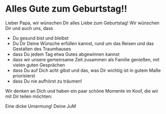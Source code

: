 # Alles Gute zum Geburtstag!!

Lieber Papa,
wir wünschen Dir alles Liebe zum Geburtstag!
Wir wünschen Dir und auch uns, dass

- Du gesund bist und bleibst
- Du Dir Deine Wünsche erfüllen kannst, rund um das Reisen und das Gestalten des Traumhauses
- dass Du jedem Tag etwa Gutes abgewinnen kannst
- dass wir unsere gemeinsame Zeit zusammen als Familie genießen, mit vielen guten Gesprächen
- dass Du auf Dich acht gibst und das, was Dir wichtig ist in gutem Maße priorisierst
- dass Du nie aufhörst zu träumen!


Wir denken an Dich und haben ein paar schöne Momente im Koof, die wir mit Dir teilen möchten:



Eine dicke Umarmung!
Deine JuM


